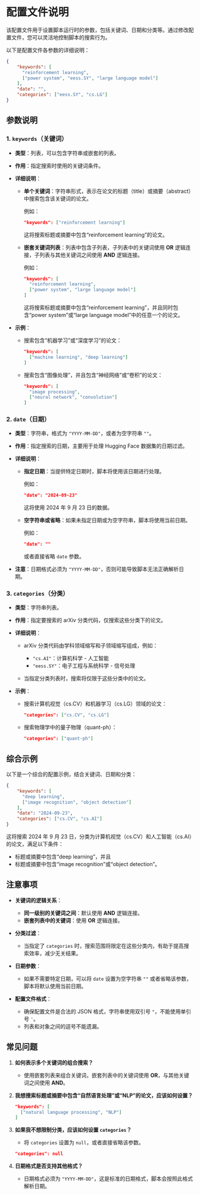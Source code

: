 # 配置文件说明

该配置文件用于设置脚本运行时的参数，包括关键词、日期和分类等。通过修改配置文件，您可以灵活地控制脚本的搜索行为。

以下是配置文件各参数的详细说明：

```json
{
    "keywords": [
      "reinforcement learning",
      ["power system", "eess.SY", "large language model"]
    ],
    "date": "",
    "categories": ["eess.SY", "cs.LG"]
}
```

## 参数说明

### 1. `keywords`（关键词）

- **类型**：列表，可以包含字符串或嵌套的列表。

- **作用**：指定搜索时使用的关键词条件。

- **详细说明**：

  - **单个关键词**：字符串形式，表示在论文的标题（title）或摘要（abstract）中搜索包含该关键词的论文。

    例如：

    ```json
    "keywords": ["reinforcement learning"]
    ```

    这将搜索标题或摘要中包含“reinforcement learning”的论文。

  - **嵌套关键词列表**：列表中包含子列表，子列表中的关键词使用 **OR** 逻辑连接，子列表与其他关键词之间使用 **AND** 逻辑连接。

    例如：

    ```json
    "keywords": [
      "reinforcement learning",
      ["power system", "large language model"]
    ]
    ```

    这将搜索标题或摘要中包含“reinforcement learning”，并且同时包含“power system”或“large language model”中的任意一个的论文。

- **示例**：

  - 搜索包含“机器学习”或“深度学习”的论文：

    ```json
    "keywords": [
      ["machine learning", "deep learning"]
    ]
    ```

  - 搜索包含“图像处理”，并且包含“神经网络”或“卷积”的论文：

    ```json
    "keywords": [
      "image processing",
      ["neural network", "convolution"]
    ]
    ```

### 2. `date`（日期）

- **类型**：字符串，格式为 `"YYYY-MM-DD"`，或者为空字符串 `""`。

- **作用**：指定搜索的日期，主要用于处理 Hugging Face 数据集的日期过滤。

- **详细说明**：

  - **指定日期**：当提供特定日期时，脚本将使用该日期进行处理。

    例如：

    ```json
    "date": "2024-09-23"
    ```

    这将使用 2024 年 9 月 23 日的数据。

  - **空字符串或省略**：如果未指定日期或为空字符串，脚本将使用当前日期。

    例如：

    ```json
    "date": ""
    ```

    或者直接省略 `date` 参数。

- **注意**：日期格式必须为 `"YYYY-MM-DD"`，否则可能导致脚本无法正确解析日期。

### 3. `categories`（分类）

- **类型**：字符串列表。

- **作用**：指定要搜索的 arXiv 分类代码，仅搜索这些分类下的论文。

- **详细说明**：

  - arXiv 分类代码由学科领域缩写和子领域缩写组成，例如：

    - `"cs.AI"`：计算机科学 - 人工智能
    - `"eess.SY"`：电子工程与系统科学 - 信号处理

  - 当指定分类列表时，搜索将仅限于这些分类中的论文。

- **示例**：

  - 搜索计算机视觉（cs.CV）和机器学习（cs.LG）领域的论文：

    ```json
    "categories": ["cs.CV", "cs.LG"]
    ```

  - 搜索物理学中的量子物理（quant-ph）：

    ```json
    "categories": ["quant-ph"]
    ```

## 综合示例

以下是一个综合的配置示例，结合关键词、日期和分类：

```json
{
    "keywords": [
      "deep learning",
      ["image recognition", "object detection"]
    ],
    "date": "2024-09-23",
    "categories": ["cs.CV", "cs.AI"]
}
```

这将搜索 2024 年 9 月 23 日，分类为计算机视觉（cs.CV）和人工智能（cs.AI）的论文，满足以下条件：

- 标题或摘要中包含“deep learning”，并且
- 标题或摘要中包含“image recognition”或“object detection”。

## 注意事项

- **关键词的逻辑关系**：

  - **同一级别的关键词之间**：默认使用 **AND** 逻辑连接。
  - **嵌套列表中的关键词**：使用 **OR** 逻辑连接。

- **分类过滤**：

  - 当指定了 `categories` 时，搜索范围将限定在这些分类内，有助于提高搜索效率，减少无关结果。

- **日期参数**：

  - 如果不需要特定日期，可以将 `date` 设置为空字符串 `""` 或者省略该参数，脚本将默认使用当前日期。

- **配置文件格式**：

  - 确保配置文件是合法的 JSON 格式，字符串使用双引号 `"`，不能使用单引号 `'`。
  - 列表和对象之间的逗号不能遗漏。

## 常见问题

1. **如何表示多个关键词的组合搜索？**

   - 使用嵌套列表来组合关键词，嵌套列表中的关键词使用 **OR**，与其他关键词之间使用 **AND**。

2. **我想搜索标题或摘要中包含“自然语言处理”或“NLP”的论文，应该如何设置？**

   ```json
   "keywords": [
     ["natural language processing", "NLP"]
   ]
   ```

3. **如果我不想限制分类，应该如何设置 `categories`？**

   - 将 `categories` 设置为 `null`，或者直接省略该参数。

   ```json
   "categories": null
   ```

4. **日期格式是否支持其他格式？**

   - 日期格式必须为 `"YYYY-MM-DD"`，这是标准的日期格式，脚本会按照此格式解析日期。
